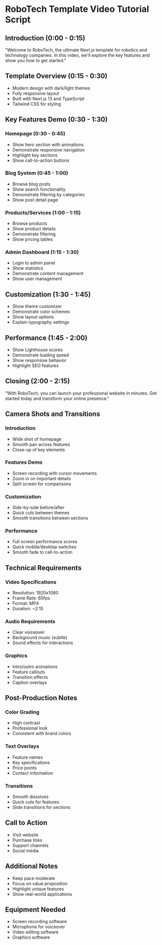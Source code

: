 # RoboTech Template Video Tutorial Script

## Introduction (0:00 - 0:15)
"Welcome to RoboTech, the ultimate Next.js template for robotics and technology companies. In this video, we'll explore the key features and show you how to get started."

## Template Overview (0:15 - 0:30)
- Modern design with dark/light themes
- Fully responsive layout
- Built with Next.js 13 and TypeScript
- Tailwind CSS for styling

## Key Features Demo (0:30 - 1:30)

### Homepage (0:30 - 0:45)
- Show hero section with animations
- Demonstrate responsive navigation
- Highlight key sections
- Show call-to-action buttons

### Blog System (0:45 - 1:00)
- Browse blog posts
- Show search functionality
- Demonstrate filtering by categories
- Show post detail page

### Products/Services (1:00 - 1:15)
- Browse products
- Show product details
- Demonstrate filtering
- Show pricing tables

### Admin Dashboard (1:15 - 1:30)
- Login to admin panel
- Show statistics
- Demonstrate content management
- Show user management

## Customization (1:30 - 1:45)
- Show theme customizer
- Demonstrate color schemes
- Show layout options
- Explain typography settings

## Performance (1:45 - 2:00)
- Show Lighthouse scores
- Demonstrate loading speed
- Show responsive behavior
- Highlight SEO features

## Closing (2:00 - 2:15)
"With RoboTech, you can launch your professional website in minutes. Get started today and transform your online presence."

## Camera Shots and Transitions

### Introduction
- Wide shot of homepage
- Smooth pan across features
- Close-up of key elements

### Features Demo
- Screen recording with cursor movements
- Zoom in on important details
- Split screen for comparisons

### Customization
- Side-by-side before/after
- Quick cuts between themes
- Smooth transitions between sections

### Performance
- Full screen performance scores
- Quick mobile/desktop switches
- Smooth fade to call-to-action

## Technical Requirements

### Video Specifications
- Resolution: 1920x1080
- Frame Rate: 60fps
- Format: MP4
- Duration: ~2:15

### Audio Requirements
- Clear voiceover
- Background music (subtle)
- Sound effects for interactions

### Graphics
- Intro/outro animations
- Feature callouts
- Transition effects
- Caption overlays

## Post-Production Notes

### Color Grading
- High contrast
- Professional look
- Consistent with brand colors

### Text Overlays
- Feature names
- Key specifications
- Price points
- Contact information

### Transitions
- Smooth dissolves
- Quick cuts for features
- Slide transitions for sections

## Call to Action
- Visit website
- Purchase links
- Support channels
- Social media

## Additional Notes
- Keep pace moderate
- Focus on value proposition
- Highlight unique features
- Show real-world applications

## Equipment Needed
- Screen recording software
- Microphone for voiceover
- Video editing software
- Graphics software
